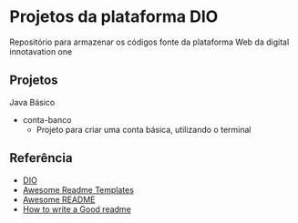 
# Projetos da plataforma DIO 

Repositório para armazenar os códigos fonte da plataforma Web da digital innotavation one


## Projetos
Java Básico
 * conta-banco
    * Projeto para criar uma conta básica, utilizando o terminal


## Referência

 - [DIO](https://web.dio.me/) 
 - [Awesome Readme Templates](https://awesomeopensource.com/project/elangosundar/awesome-README-templates)
 - [Awesome README](https://github.com/matiassingers/awesome-readme)
 - [How to write a Good readme](https://bulldogjob.com/news/449-how-to-write-a-good-readme-for-your-github-project)


